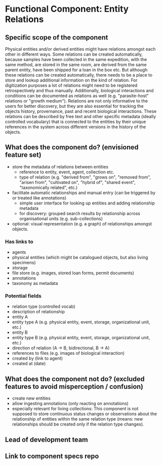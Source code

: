 Functional Component: Entity Relations
=======================

## Specific scope of the component

Physical entities and/or derived entities might have relations amongst each other in different ways. Some relations can be created automatically, because samples have been collected in the same expedition, with the same method, are stored in the same room, are derived from the same parent entity, have been shipped for a loan in the box etc. But although these relations can be created automatically, there needs to be a place to store and lookup additional information on the kind of relation. For digitization purposes a lot of relations might need to be registered retrospectively and thus manually. Additionally, biological interactions and conditions can be documented as relations as well (e.g. "parasite-host" relations or "growth medium").
Relations are not only informative to the users for better discovery, but they are also essential for tracking the objects history, provernance, past and recent biological interactions. These relations can be described by free text and other specific metadata (ideally controlled vocabulary) that is connected to the entities by their unique references in the system across different versions in the history of the objects.

## What does the component do? (envisioned feature set)

* store the metadata of relations between entities
   * reference to entity, event, agent, collection etc.
   * type of relation (e.g. "derived from", "grows on", "removed from", "arisen from", "cultivated on", "hybrid of", "shared event", "taxonomically related", etc.)
* facilitate automatic relationships and manual entry (can be triggered by or treated like annotations)
   * simple user interface for looking up entities and adding relationship metadata
   * for discovery: grouped search results by relationship across organisational units (e.g. sub-collections)
* optional: visual representation (e.g. a graph) of relationships amongst objects.

### Has links to
* agents
* physical entities (which might be catalogued objects, but also living specimens)
* storage
* file store (e.g. images, stored loan forms, permit documents)
* annotations
* taxonomy as metadata 

### Potential fields
* relation type (controlled vocab) 
* description of relationship
* entity A 
* entity type A (e.g. physical entity, event, storage, organizational unit, etc.)
* entity B
* entity type B (e.g. physical entity, event, storage, organizational unit, etc.)
* direction of relation (A -> B, bidirectional, B -> A)
* references to files (e.g. images of biological interaction)
* created by (link to agent)
* created at (date)

## What does the component __not__ do? (excluded features to avoid misperception / confusion)
* create new entities
* allow ingesting annotations (only reacting on annotations)
* especially relevant for living collections: This component is not supposed to store continuous status changes or observations about the relationship of entities within the same relation type (means: new relationships should be created only if the relation type changes).

## Lead of development team


## Link to component specs repo
